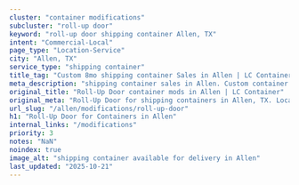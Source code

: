 ```yaml
---
cluster: "container modifications"
subcluster: "roll-up door"
keyword: "roll-up door shipping container Allen, TX"
intent: "Commercial-Local"
page_type: "Location-Service"
city: "Allen, TX"
service_type: "shipping container"
title_tag: "Custom 8mo shipping container Sales in Allen | LC Container"
meta_description: "shipping container sales in Allen. Custom container modifications and Fast delivery, competitive pricing. Serving modifications area. Quote ID: VOX. Call (214) 524-4168 for your free quote today."
original_title: "Roll-Up Door container mods in Allen | LC Container"
original_meta: "Roll-Up Door for shipping containers in Allen, TX. Local fabrication & pro install. LC Container — Since 2003. Get a quote."
url_slug: "/allen/modifications/roll-up-door"
h1: "Roll-Up Door for Containers in Allen"
internal_links: "/modifications"
priority: 3
notes: "NaN"
noindex: true
image_alt: "shipping container available for delivery in Allen"
last_updated: "2025-10-21"
---
```


<!-- TODO: Add unique city/inventory copy, images, and internal links here. -->
